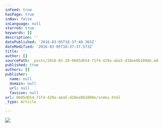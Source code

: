 ```yaml
---
inFeed: true
hasPage: true
inNav: false
inLanguage: null
starred: true
keywords: []
description: ''
datePublished: '2016-03-05T18:37:40.363Z'
dateModified: '2016-03-05T18:37:37.573Z'
title: ''
author: []
sourcePath: _posts/2016-02-20-0685d654-71f4-429a-aba5-d18ee0b1098e.md
published: true
authors: []
publisher:
  name: null
  domain: null
  url: null
  favicon: null
url: 0685d654-71f4-429a-aba5-d18ee0b1098e/index.html
_type: Article

---
```

![](https://the-grid-user-content.s3-us-west-2.amazonaws.com/e1e149d1-a535-46b3-9a01-1660d523045d.jpg)